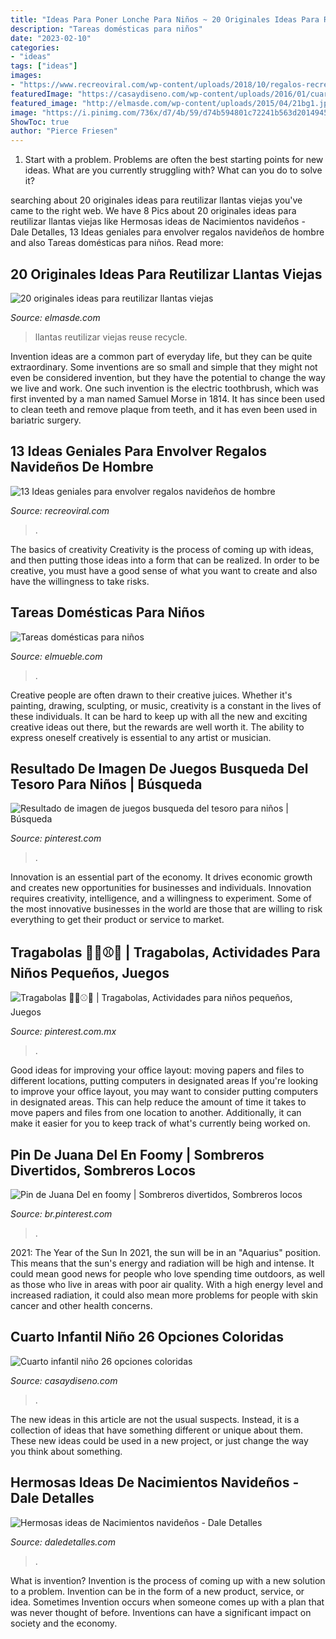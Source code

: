 ```yaml
---
title: "Ideas Para Poner Lonche Para Niños ~ 20 Originales Ideas Para Reutilizar Llantas Viejas"
description: "Tareas domésticas para niños"
date: "2023-02-10"
categories:
- "ideas"
tags: ["ideas"]
images:
- "https://www.recreoviral.com/wp-content/uploads/2018/10/regalos-recreoviral.com-8-483x700.jpg"
featuredImage: "https://casaydiseno.com/wp-content/uploads/2016/01/cuarto-infantil-nino-rojo-azul.jpg"
featured_image: "http://elmasde.com/wp-content/uploads/2015/04/21bg1.jpg"
image: "https://i.pinimg.com/736x/d7/4b/59/d74b594801c72241b563d201494519c6.jpg"
ShowToc: true
author: "Pierce Friesen"
---
```



1. Start with a problem. Problems are often the best starting points for new ideas. What are you currently struggling with? What can you do to solve it? 

	

		
searching about 20 originales ideas para reutilizar llantas viejas you've came to the right web. We have 8 Pics about 20 originales ideas para reutilizar llantas viejas like Hermosas ideas de Nacimientos navideños - Dale Detalles, 13 Ideas geniales para envolver regalos navideños de hombre and also Tareas domésticas para niños. Read more:
		
    
## 20 Originales Ideas Para Reutilizar Llantas Viejas

<img loading=lazy src="http://elmasde.com/wp-content/uploads/2015/04/21bg1.jpg" onerror="this.onerror=null;this.src='https://tse1.mm.bing.net/th?id=OIP.t-ssufNz4d9BI-ydVMulFQHaE6&amp;pid=15.1';" alt="20 originales ideas para reutilizar llantas viejas">

_Source: elmasde.com_

>llantas reutilizar viejas reuse recycle. 

	

Invention ideas are a common part of everyday life, but they can be quite extraordinary. Some inventions are so small and simple that they might not even be considered invention, but they have the potential to change the way we live and work. One such invention is the electric toothbrush, which was first invented by a man named Samuel Morse in 1814. It has since been used to clean teeth and remove plaque from teeth, and it has even been used in bariatric surgery.

    
## 13 Ideas Geniales Para Envolver Regalos Navideños De Hombre

<img loading=lazy src="https://www.recreoviral.com/wp-content/uploads/2018/10/regalos-recreoviral.com-8-483x700.jpg" onerror="this.onerror=null;this.src='https://tse4.mm.bing.net/th?id=OIP.UDvyM0GYS0_X-MFmaSVcGAHaKu&amp;pid=15.1';" alt="13 Ideas geniales para envolver regalos navideños de hombre">

_Source: recreoviral.com_

>. 

	

The basics of creativity
Creativity is the process of coming up with ideas, and then putting those ideas into a form that can be realized. In order to be creative, you must have a good sense of what you want to create and also have the willingness to take risks.

    
## Tareas Domésticas Para Niños

<img loading=lazy src="https://www.elmueble.com/medio/2018/07/05/juguetes-ordenados-en-cestas-en-habitacion-infantil-458714_72b9d957.jpg" onerror="this.onerror=null;this.src='https://tse3.mm.bing.net/th?id=OIP.u2haGO4Yt9YBnJvcUFyU3gHaKV&amp;pid=15.1';" alt="Tareas domésticas para niños">

_Source: elmueble.com_

>. 

	

Creative people are often drawn to their creative juices. Whether it's painting, drawing, sculpting, or music, creativity is a constant in the lives of these individuals. It can be hard to keep up with all the new and exciting creative ideas out there, but the rewards are well worth it. The ability to express oneself creatively is essential to any artist or musician.

    
## Resultado De Imagen De Juegos Busqueda Del Tesoro Para Niños | Búsqueda

<img loading=lazy src="https://i.pinimg.com/736x/d7/4b/59/d74b594801c72241b563d201494519c6.jpg" onerror="this.onerror=null;this.src='https://tse4.mm.bing.net/th?id=OIP.tkyx_ZRiUV_eQM04MaaWRwAAAA&amp;pid=15.1';" alt="Resultado de imagen de juegos busqueda del tesoro para niños | Búsqueda">

_Source: pinterest.com_

>. 

	

Innovation is an essential part of the economy. It drives economic growth and creates new opportunities for businesses and individuals. Innovation requires creativity, intelligence, and a willingness to experiment. Some of the most innovative businesses in the world are those that are willing to risk everything to get their product or service to market.

    
## Tragabolas 🎡🎪⚾👫 | Tragabolas, Actividades Para Niños Pequeños, Juegos

<img loading=lazy src="https://i.pinimg.com/736x/62/a9/58/62a9580398559a37700b738cf5d4fcb9.jpg" onerror="this.onerror=null;this.src='https://tse3.mm.bing.net/th?id=OIP.pEvcmUYofuU5eH2SVl5fpwDYEg&amp;pid=15.1';" alt="Tragabolas 🎡🎪⚾👫 | Tragabolas, Actividades para niños pequeños, Juegos">

_Source: pinterest.com.mx_

>. 

	

Good ideas for improving your office layout: moving papers and files to different locations, putting computers in designated areas
If you're looking to improve your office layout, you may want to consider putting computers in designated areas. This can help reduce the amount of time it takes to move papers and files from one location to another. Additionally, it can make it easier for you to keep track of what's currently being worked on.

    
## Pin De Juana Del En Foomy | Sombreros Divertidos, Sombreros Locos

<img loading=lazy src="https://i.pinimg.com/736x/e2/ed/5c/e2ed5cddf36842c8505e0315d1992667.jpg" onerror="this.onerror=null;this.src='https://tse4.mm.bing.net/th?id=OIP.YkTDqgmqkfZBxnU6n-HnJAHaLc&amp;pid=15.1';" alt="Pin de Juana Del en foomy | Sombreros divertidos, Sombreros locos">

_Source: br.pinterest.com_

>. 

	

2021: The Year of the Sun
In 2021, the sun will be in an "Aquarius" position. This means that the sun's energy and radiation will be high and intense. It could mean good news for people who love spending time outdoors, as well as those who live in areas with poor air quality. With a high energy level and increased radiation, it could also mean more problems for people with skin cancer and other health concerns.

    
## Cuarto Infantil Niño 26 Opciones Coloridas

<img loading=lazy src="https://casaydiseno.com/wp-content/uploads/2016/01/cuarto-infantil-nino-rojo-azul.jpg" onerror="this.onerror=null;this.src='https://tse2.mm.bing.net/th?id=OIP.MCrLoeimtNQ9Ohq4UIiksAHaF7&amp;pid=15.1';" alt="Cuarto infantil niño 26 opciones coloridas">

_Source: casaydiseno.com_

>. 

	

The new ideas in this article are not the usual suspects. Instead, it is a collection of ideas that have something different or unique about them. These new ideas could be used in a new project, or just change the way you think about something.

    
## Hermosas Ideas De Nacimientos Navideños - Dale Detalles

<img loading=lazy src="https://www.daledetalles.com/wp-content/uploads/2020/09/nacimiento10.jpg" onerror="this.onerror=null;this.src='https://tse4.mm.bing.net/th?id=OIP.mPs1oIOz5W0rKtRGEMriLgHaJ3&amp;pid=15.1';" alt="Hermosas ideas de Nacimientos navideños - Dale Detalles">

_Source: daledetalles.com_

>. 

	

What is invention?
Invention is the process of coming up with a new solution to a problem. Invention can be in the form of a new product, service, or idea. Sometimes Invention occurs when someone comes up with a plan that was never thought of before. Inventions can have a significant impact on society and the economy.

